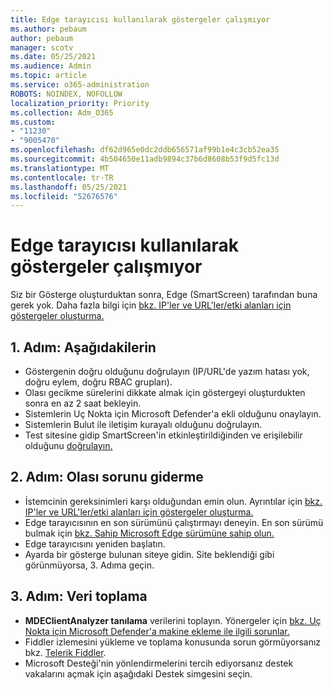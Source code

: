 ```yaml
---
title: Edge tarayıcısı kullanılarak göstergeler çalışmıyor
ms.author: pebaum
author: pebaum
manager: scotv
ms.date: 05/25/2021
ms.audience: Admin
ms.topic: article
ms.service: o365-administration
ROBOTS: NOINDEX, NOFOLLOW
localization_priority: Priority
ms.collection: Adm_O365
ms.custom:
- "11230"
- "9005470"
ms.openlocfilehash: df62d965e0dc2ddb656571af99b1e4c3cb52ea35
ms.sourcegitcommit: 4b504650e11adb9894c37b6d8608b53f9d5fc13d
ms.translationtype: MT
ms.contentlocale: tr-TR
ms.lasthandoff: 05/25/2021
ms.locfileid: "52676576"
---
```

# <a name="indicators-dont-work-using-edge-browser"></a>Edge tarayıcısı kullanılarak göstergeler çalışmıyor

Siz bir Gösterge oluşturduktan sonra, Edge (SmartScreen) tarafından buna gerek yok. Daha fazla bilgi için [bkz. IP'ler ve URL'ler/etki alanları için göstergeler oluşturma.](/microsoft-365/security/defender-endpoint/indicator-ip-domain)

## <a name="step-1-ensure-the-following"></a>1. Adım: Aşağıdakilerin

- Göstergenin doğru olduğunu doğrulayın (IP/URL'de yazım hatası yok, doğru eylem, doğru RBAC grupları).
- Olası gecikme sürelerini dikkate almak için göstergeyi oluşturdukten sonra en az 2 saat bekleyin.
- Sistemlerin Uç Nokta için Microsoft Defender'a ekli olduğunu onaylayın.
- Sistemlerin Bulut ile iletişim kurayalı olduğunu doğrulayın.
- Test sitesine gidip SmartScreen'in etkinleştirildiğinden ve erişilebilir olduğunu [doğrulayın.](https://demo.smartscreen.msft.net)

## <a name="step-2-troubleshoot-the-potential-issue"></a>2. Adım: Olası sorunu giderme

- İstemcinin gereksinimleri karşı olduğundan emin olun. Ayrıntılar için [bkz. IP'ler ve URL'ler/etki alanları için göstergeler oluşturma.](/microsoft-365/security/defender-endpoint/indicator-ip-domain)
- Edge tarayıcısının en son sürümünü çalıştırmayı deneyin. En son sürümü bulmak için [bkz. Sahip Microsoft Edge sürümüne sahip olun.](https://support.microsoft.com/microsoft-edge/find-out-which-version-of-microsoft-edge-you-have-c726bee8-c42e-e472-e954-4cf5123497eb)
- Edge tarayıcısını yeniden başlatın.
- Ayarda bir gösterge bulunan siteye gidin. Site beklendiği gibi görünmüyorsa, 3. Adıma geçin. 

## <a name="step-3-collect-data"></a>3. Adım: Veri toplama

- **MDEClientAnalyzer tanılama** verilerini toplayın. Yönergeler için [bkz. Uç Nokta için Microsoft Defender'a makine ekleme ile ilgili sorunlar.](issues-with-onboarding-machines.md)
- Fiddler izlemesini yükleme ve toplama konusunda sorun görmüyorsanız bkz. [Telerik Fiddler](http://www.telerik.com/fiddler).
- Microsoft Desteği'nin yönlendirmelerini tercih ediyorsanız destek vakalarını açmak için aşağıdaki Destek simgesini seçin.
